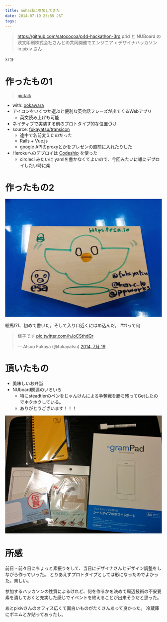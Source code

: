 ```yaml
---
title: nuhackに参加してきた
date: 2014-07-19 23:55 JST
tags:
---
```


> https://github.com/satococoa/p4d-hackathon-3rd
> p4d と NUBoard の欧文印刷株式会社さんとの共同開催でエンジニア x デザイナハッカソン in pixiv さん

ﾄﾉｺﾄ

# 作ったもの1

> [pictalk](https://pictalk.herokuapp.com/)

- with: [ookawara](https://github.com/ookawara)
- アイコンをいくつか選ぶと便利な英会話フレーズが出てくるWebアプリ
    - 英文読み上げも可能
- ネイティブで実装する前のプロトタイプ的な位置づけ
- source: [fukayatsu/transicon](https://github.com/fukayatsu/transicon)
    - 途中で名前変えたのだった
    - Rails + Vue.js
    - google APIのproxyとかをプレゼンの直前に入れたりした
- Herokuへのデプロイは [Codeship](https://www.codeship.io/projects) を使った
    - circleci みたいに yamlを書かなくてよいので、今回みたいに雑にデプロイしたい時に楽

# 作ったもの2

![](/images/2014-07-19-1405780537_1.jpg)

絵馬(?)、初めて書いた。そして入り口近くにはめ込んだ。 #ｴｻって何

<blockquote class="twitter-tweet" lang="ja"><p>様子です <a href="http://t.co/hJoCSthdQr">pic.twitter.com/hJoCSthdQr</a></p>&mdash; Atsuo Fukaya (@fukayatsu) <a href="https://twitter.com/fukayatsu/statuses/490465635483549696">2014, 7月 19</a></blockquote>
<script async src="//platform.twitter.com/widgets.js" charset="utf-8"></script>

# 頂いたもの

- 美味しいお弁当
- NUboard関連のいろいろ
    - 特にsteadtlerのペンをじゃんけんによる争奪戦を勝ち残ってGetしたのでホクホクしている。
    - ありがとうございます！！！

![](/images/2014-07-19-1405781115_1.jpg)


# 所感
前日・前々日にちょっと素振りをして、当日にデザイナさんとデザイン調整をしながら作っていった。
とりあえずプロトタイプとしては形になったのでよかった。楽しい。

参加するハッカソンの性質によるけれど、何を作るかを決めて周辺技術の不安要素を潰しておくと充実した感じでイベントを終えることが出来そうだと思った。

あとpixivさんのオフィス広くて面白いものがたくさんあって良かった。
冷蔵庫にポエムとか貼ってあったし。
